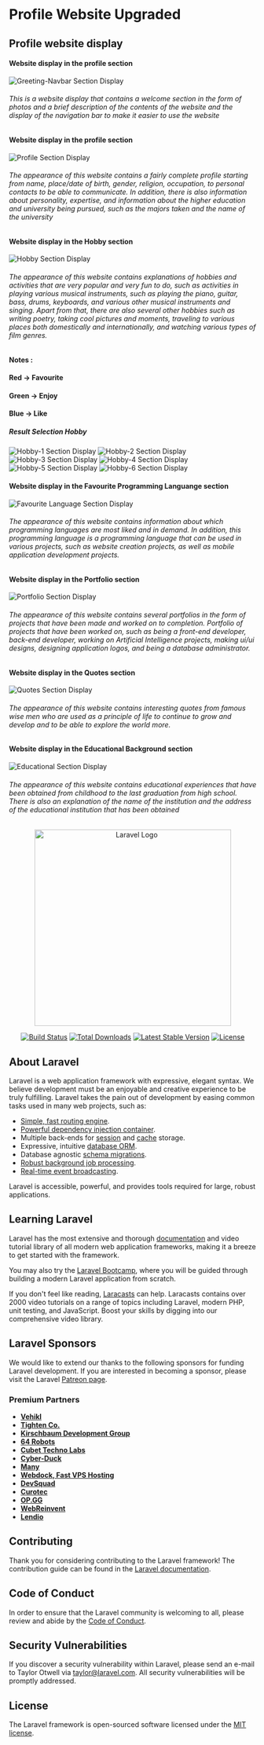 # Profile Website Upgraded

## Profile website display

#### Website display in the profile section

![Greeting-Navbar Section Display](https://github.com/riskya3004/sls3_webprog_pemanasan/blob/master/public/assets/img/screenshot/greeting-navbar.png)
###### This is a website display that contains a welcome section in the form of photos and a brief description of the contents of the website and the display of the navigation bar to make it easier to use the website

#### Website display in the profile section

![Profile Section Display](https://github.com/riskya3004/sls3_webprog_pemanasan/blob/master/public/assets/img/screenshot/profile.png)
###### The appearance of this website contains a fairly complete profile starting from name, place/date of birth, gender, religion, occupation, to personal contacts to be able to communicate. In addition, there is also information about personality, expertise, and information about the higher education and university being pursued, such as the majors taken and the name of the university

#### Website display in the Hobby section

![Hobby Section Display](https://github.com/riskya3004/sls3_webprog_pemanasan/blob/master/public/assets/img/screenshot/hobby-update.png)
###### The appearance of this website contains explanations of hobbies and activities that are very popular and very fun to do, such as activities in playing various musical instruments, such as playing the piano, guitar, bass, drums, keyboards, and various other musical instruments and singing. Apart from that, there are also several other hobbies such as writing poetry, taking cool pictures and moments, traveling to various places both domestically and internationally, and watching various types of film genres.

#### Notes : 
#### Red -> Favourite
#### Green -> Enjoy
#### Blue -> Like

##### Result Selection Hobby
![Hobby-1 Section Display](https://github.com/riskya3004/sls3_webprog_pemanasan/blob/master/public/assets/img/screenshot/hobby-1.png)
![Hobby-2 Section Display](https://github.com/riskya3004/sls3_webprog_pemanasan/blob/master/public/assets/img/screenshot/hobby-2.png)
![Hobby-3 Section Display](https://github.com/riskya3004/sls3_webprog_pemanasan/blob/master/public/assets/img/screenshot/hobby-3.png)
![Hobby-4 Section Display](https://github.com/riskya3004/sls3_webprog_pemanasan/blob/master/public/assets/img/screenshot/hobby-4.png)
![Hobby-5 Section Display](https://github.com/riskya3004/sls3_webprog_pemanasan/blob/master/public/assets/img/screenshot/hobby-5.png)
![Hobby-6 Section Display](https://github.com/riskya3004/sls3_webprog_pemanasan/blob/master/public/assets/img/screenshot/hobby-6.png)


#### Website display in the Favourite Programming Languange section

![Favourite Language Section Display](https://github.com/riskya3004/sls3_webprog_pemanasan/blob/master/public/assets/img/screenshot/programming-languange-update.png)
###### The appearance of this website contains information about which programming languages are most liked and in demand. In addition, this programming language is a programming language that can be used in various projects, such as website creation projects, as well as mobile application development projects.

#### Website display in the Portfolio section

![Portfolio Section Display](https://github.com/riskya3004/sls3_webprog_pemanasan/blob/master/public/assets/img/screenshot/portfolio.png)
###### The appearance of this website contains several portfolios in the form of projects that have been made and worked on to completion. Portfolio of projects that have been worked on, such as being a front-end developer, back-end developer, working on Artificial Intelligence projects, making ui/ui designs, designing application logos, and being a database administrator.

#### Website display in the Quotes section

![Quotes Section Display](https://github.com/riskya3004/sls3_webprog_pemanasan/blob/master/public/assets/img/screenshot/quotes.png)
###### The appearance of this website contains interesting quotes from famous wise men who are used as a principle of life to continue to grow and develop and to be able to explore the world more.

#### Website display in the Educational Background section

![Educational Section Display](https://github.com/riskya3004/sls3_webprog_pemanasan/blob/master/public/assets/img/screenshot/educational.png)
###### The appearance of this website contains educational experiences that have been obtained from childhood to the last graduation from high school. There is also an explanation of the name of the institution and the address of the educational institution that has been obtained





















<p align="center"><a href="https://laravel.com" target="_blank"><img src="https://raw.githubusercontent.com/laravel/art/master/logo-lockup/5%20SVG/2%20CMYK/1%20Full%20Color/laravel-logolockup-cmyk-red.svg" width="400" alt="Laravel Logo"></a></p>

<p align="center">
<a href="https://github.com/laravel/framework/actions"><img src="https://github.com/laravel/framework/workflows/tests/badge.svg" alt="Build Status"></a>
<a href="https://packagist.org/packages/laravel/framework"><img src="https://img.shields.io/packagist/dt/laravel/framework" alt="Total Downloads"></a>
<a href="https://packagist.org/packages/laravel/framework"><img src="https://img.shields.io/packagist/v/laravel/framework" alt="Latest Stable Version"></a>
<a href="https://packagist.org/packages/laravel/framework"><img src="https://img.shields.io/packagist/l/laravel/framework" alt="License"></a>
</p>

## About Laravel

Laravel is a web application framework with expressive, elegant syntax. We believe development must be an enjoyable and creative experience to be truly fulfilling. Laravel takes the pain out of development by easing common tasks used in many web projects, such as:

- [Simple, fast routing engine](https://laravel.com/docs/routing).
- [Powerful dependency injection container](https://laravel.com/docs/container).
- Multiple back-ends for [session](https://laravel.com/docs/session) and [cache](https://laravel.com/docs/cache) storage.
- Expressive, intuitive [database ORM](https://laravel.com/docs/eloquent).
- Database agnostic [schema migrations](https://laravel.com/docs/migrations).
- [Robust background job processing](https://laravel.com/docs/queues).
- [Real-time event broadcasting](https://laravel.com/docs/broadcasting).

Laravel is accessible, powerful, and provides tools required for large, robust applications.

## Learning Laravel

Laravel has the most extensive and thorough [documentation](https://laravel.com/docs) and video tutorial library of all modern web application frameworks, making it a breeze to get started with the framework.

You may also try the [Laravel Bootcamp](https://bootcamp.laravel.com), where you will be guided through building a modern Laravel application from scratch.

If you don't feel like reading, [Laracasts](https://laracasts.com) can help. Laracasts contains over 2000 video tutorials on a range of topics including Laravel, modern PHP, unit testing, and JavaScript. Boost your skills by digging into our comprehensive video library.

## Laravel Sponsors

We would like to extend our thanks to the following sponsors for funding Laravel development. If you are interested in becoming a sponsor, please visit the Laravel [Patreon page](https://patreon.com/taylorotwell).

### Premium Partners

- **[Vehikl](https://vehikl.com/)**
- **[Tighten Co.](https://tighten.co)**
- **[Kirschbaum Development Group](https://kirschbaumdevelopment.com)**
- **[64 Robots](https://64robots.com)**
- **[Cubet Techno Labs](https://cubettech.com)**
- **[Cyber-Duck](https://cyber-duck.co.uk)**
- **[Many](https://www.many.co.uk)**
- **[Webdock, Fast VPS Hosting](https://www.webdock.io/en)**
- **[DevSquad](https://devsquad.com)**
- **[Curotec](https://www.curotec.com/services/technologies/laravel/)**
- **[OP.GG](https://op.gg)**
- **[WebReinvent](https://webreinvent.com/?utm_source=laravel&utm_medium=github&utm_campaign=patreon-sponsors)**
- **[Lendio](https://lendio.com)**

## Contributing

Thank you for considering contributing to the Laravel framework! The contribution guide can be found in the [Laravel documentation](https://laravel.com/docs/contributions).

## Code of Conduct

In order to ensure that the Laravel community is welcoming to all, please review and abide by the [Code of Conduct](https://laravel.com/docs/contributions#code-of-conduct).

## Security Vulnerabilities

If you discover a security vulnerability within Laravel, please send an e-mail to Taylor Otwell via [taylor@laravel.com](mailto:taylor@laravel.com). All security vulnerabilities will be promptly addressed.

## License

The Laravel framework is open-sourced software licensed under the [MIT license](https://opensource.org/licenses/MIT).

